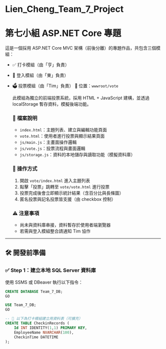 # Lien_Cheng_Team_7_Project
# 第七小組 ASP.NET Core 專題

這是一個採用 ASP.NET Core MVC 架構（前後分離）的專題作品，共包含三個模組：
- ✅ 打卡模組（由「亨」負責）
- 🔐 登入模組（由「東」負責）
- 🗳️ 投票模組（由「Tim」負責）
    📂 位置：`wwwroot/vote`

    此模組為獨立的前端投票系統，採用 HTML + JavaScript 建構，並透過 localStorage 暫存資料，模擬後端功能。

    ### 🔹 檔案說明

    - `index.html`：主題列表、建立與編輯功能頁面
    - `vote.html`：使用者進行投票與顯示結果頁面
    - `js/main.js`：主畫面操作邏輯
    - `js/vote.js`：投票流程與畫面邏輯
    - `js/storage.js`：資料的本地儲存與讀取功能（模擬資料庫）

    ### 🔸 操作方式

    1. 開啟 `vote/index.html` 進入主題列表
    2. 點擊「投票」跳轉至 `vote/vote.html` 進行投票
    3. 投票完成後會立即顯示統計結果（含百分比與長條圖）
    4. 匿名投票與記名投票皆支援（由 checkbox 控制）

    ### ⚠️ 注意事項

    - 尚未與資料庫串接，資料暫存於使用者端瀏覽器
    - 若需與登入模組整合請通知 Tim 協作


---

## 🛠 開發前準備

### ✅ Step 1：建立本地 SQL Server 資料庫

使用 SSMS 或 DBeaver 執行以下指令：

```sql
CREATE DATABASE Team_7_DB;
GO

USE Team_7_DB;
GO

-- 🔽 以下為打卡模組建立用資料表（可擴充）
CREATE TABLE CheckinRecords (
    Id INT IDENTITY(1,1) PRIMARY KEY,
    EmployeeName NVARCHAR(100),
    CheckinTime DATETIME
);
